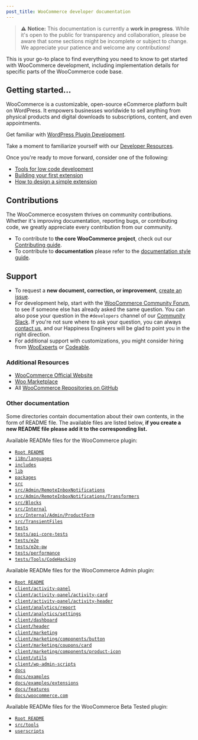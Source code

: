 ```yaml
---
post_title: WooCommerce developer documentation
---
```


> ⚠️ **Notice:** This documentation is currently a **work in progress**. While it's open to the public for transparency and collaboration, please be aware that some sections might be incomplete or subject to change. We appreciate your patience and welcome any contributions!

This is your go-to place to find everything you need to know to get started with WooCommerce development, including implementation details for specific parts of the WooCommerce code base. 

## Getting started...

WooCommerce is a customizable, open-source eCommerce platform built on WordPress. It empowers businesses worldwide to sell anything from physical products and digital downloads to subscriptions, content, and even appointments.

Get familiar with [WordPress Plugin Development](https://developer.wordpress.org/plugins/).

Take a moment to familiarize yourself with our [Developer Resources](https://developer.wordpress.org/plugins/plugin-basics/).

Once you're ready to move forward, consider one of the following:

- [Tools for low code development](getting-started/tools-for-low-code-development.md)
- [Building your first extension](extension-development/building-your-first-extension.md)
- [How to design a simple extension](extension-development/how-to-design-a-simple-extension.md)

## Contributions

The WooCommerce ecosystem thrives on community contributions. Whether it's improving documentation, reporting bugs, or contributing code, we greatly appreciate every contribution from our community. 

- To contribute to **the core WooCommerce project**, check out our [Contributing guide](https://github.com/woocommerce/woocommerce/blob/trunk/.github/CONTRIBUTING.md).
- To contribute to **documentation** please refer to the [documentation style guide](style-guide.md).

## Support

- To request a **new document, correction, or improvement**, [create an issue](https://github.com/woocommerce/woodocs/issues/new/choose).
- For development help, start with the [WooCommerce Community Forum](https://wordpress.org/support/plugin/woocommerce/), to see if someone else has already asked the same question. You can also pose your question in the `#developers` channel of our [Community Slack](https://woocommerce.com/community-slack/). If you're not sure where to ask your question, you can always [contact us](https://woocommerce.com/contact-us/), and our Happiness Engineers will be glad to point you in the right direction.
- For additional support with customizations, you might consider hiring from [WooExperts](https://woocommerce.com/experts/) or [Codeable](https://codeable.io/).

### Additional Resources

- [WooCommerce Official Website](https://woocommerce.com/)
- [Woo Marketplace](https://woocommerce.com/marketplace)
- All [WooCommerce Repositories on GitHub](https://woocommerce.github.io/)

### Other documentation

Some directories contain documentation about their own contents, in the form of README file. The available files are listed below, **if you create a new README file please add it to the corresponding list.**

Available READMe files for the WooCommerce plugin: 

- [`Root README`](https://github.com/woocommerce/woocommerce/blob/trunk/plugins/woocommerce/README.md)
- [`i18n/languages`](https://github.com/woocommerce/woocommerce/blob/trunk/plugins/woocommerce/i18n/languages/README.md)
- [`includes`](https://github.com/woocommerce/woocommerce/blob/trunk/plugins/woocommerce/includes/README.md)
- [`lib`](https://github.com/woocommerce/woocommerce/blob/trunk/plugins/woocommerce/lib/README.md)
- [`packages`](https://github.com/woocommerce/woocommerce/blob/trunk/plugins/woocommerce/packages/README.md)
- [`src`](https://github.com/woocommerce/woocommerce/blob/trunk/plugins/woocommerce/src/README.md)
- [`src/Admin/RemoteInboxNotifications`](https://github.com/woocommerce/woocommerce/blob/trunk/plugins/woocommerce/src/Admin/RemoteInboxNotifications/README.md)
- [`src/Admin/RemoteInboxNotifications/Transformers`](https://github.com/woocommerce/woocommerce/blob/trunk/plugins/woocommerce/src/Admin/RemoteInboxNotifications/Transformers/README.md)
- [`src/Blocks`](https://github.com/woocommerce/woocommerce/blob/trunk/plugins/woocommerce/src/Blocks/README.md)
- [`src/Internal`](https://github.com/woocommerce/woocommerce/blob/trunk/plugins/woocommerce/src/Internal/README.md)
- [`src/Internal/Admin/ProductForm`](https://github.com/woocommerce/woocommerce/blob/trunk/plugins/woocommerce/src/Internal/Admin/ProductForm/README.md)
- [`src/TransientFiles`](https://github.com/woocommerce/woocommerce/blob/trunk/plugins/woocommerce/src/TransientFiles/README.md)
- [`tests`](https://github.com/woocommerce/woocommerce/blob/trunk/plugins/woocommerce/tests/README.md)
- [`tests/api-core-tests`](https://github.com/woocommerce/woocommerce/blob/trunk/plugins/woocommerce/tests/api-core-tests/README.md)
- [`tests/e2e`](https://github.com/woocommerce/woocommerce/blob/trunk/plugins/woocommerce/tests/e2e/README.md)
- [`tests/e2e-pw`](https://github.com/woocommerce/woocommerce/blob/trunk/plugins/woocommerce/tests/e2e-pw/README.md)
- [`tests/performance`](https://github.com/woocommerce/woocommerce/blob/trunk/plugins/woocommerce/tests/performance/README.md)
- [`tests/Tools/CodeHacking`](https://github.com/woocommerce/woocommerce/blob/trunk/plugins/woocommerce/tests/Tools/CodeHacking/README.md)

Available READMe files for the WooCommerce Admin plugin:

- [`Root README`](https://github.com/woocommerce/woocommerce/blob/trunk/plugins/woocommerce-admin/README.md)
- [`client/activity-panel`](https://github.com/woocommerce/woocommerce/blob/trunk/plugins/woocommerce-admin/client/activity-panel/README.md)
- [`client/activity-panel/activity-card`](https://github.com/woocommerce/woocommerce/blob/trunk/plugins/woocommerce-admin/client/activity-panel/activity-card/README.md)
- [`client/activity-panel/activity-header`](https://github.com/woocommerce/woocommerce/blob/trunk/plugins/woocommerce-admin/client/activity-panel/activity-header/README.md)
- [`client/analytics/report`](https://github.com/woocommerce/woocommerce/blob/trunk/plugins/woocommerce-admin/client/analytics/report/README.md)
- [`client/analytics/settings`](https://github.com/woocommerce/woocommerce/blob/trunk/plugins/woocommerce-admin/client/analytics/settings/README.md)
- [`client/dashboard`](https://github.com/woocommerce/woocommerce/blob/trunk/plugins/woocommerce-admin/client/dashboard/README.md)
- [`client/header`](https://github.com/woocommerce/woocommerce/blob/trunk/plugins/woocommerce-admin/client/header/README.md)
- [`client/marketing`](https://github.com/woocommerce/woocommerce/blob/trunk/plugins/woocommerce-admin/client/marketing/README.md)
- [`client/marketing/components/button`](https://github.com/woocommerce/woocommerce/blob/trunk/plugins/woocommerce-admin/client/marketing/components/button/README.md)
- [`client/marketing/coupons/card`](https://github.com/woocommerce/woocommerce/blob/trunk/plugins/woocommerce-admin/client/marketing/coupons/card/README.md)
- [`client/marketing/components/product-icon`](https://github.com/woocommerce/woocommerce/blob/trunk/plugins/woocommerce-admin/client/marketing/components/product-icon/README.md)
- [`client/utils`](https://github.com/woocommerce/woocommerce/blob/trunk/plugins/woocommerce-admin/client/utils/README.md)
- [`client/wp-admin-scripts`](https://github.com/woocommerce/woocommerce/blob/trunk/plugins/woocommerce-admin/client/wp-admin-scripts/README.md)
- [`docs`](https://github.com/woocommerce/woocommerce/blob/trunk/plugins/woocommerce-admin/docs/README.md)
- [`docs/examples`](https://github.com/woocommerce/woocommerce/blob/trunk/plugins/woocommerce-admin/docs/examples/README.md)
- [`docs/examples/extensions`](https://github.com/woocommerce/woocommerce/blob/trunk/plugins/woocommerce-admin/docs/examples/extensions/README.md)
- [`docs/features`](https://github.com/woocommerce/woocommerce/blob/trunk/plugins/woocommerce-admin/docs/features/README.md)
- [`docs/woocommerce.com`](https://github.com/woocommerce/woocommerce/blob/trunk/plugins/woocommerce-admin/docs/woocommerce.com/README.md)

Available READMe files for the WooCommerce Beta Tested plugin:

- [`Root README`](https://github.com/woocommerce/woocommerce/blob/trunk/plugins/woocommerce-beta-tester/README.md)
- [`src/tools`](https://github.com/woocommerce/woocommerce/blob/trunk/plugins/woocommerce-beta-tester/src/tools/README.md)
- [`userscripts`](https://github.com/woocommerce/woocommerce/blob/trunk/plugins/woocommerce-beta-tester/userscripts/README.md)

